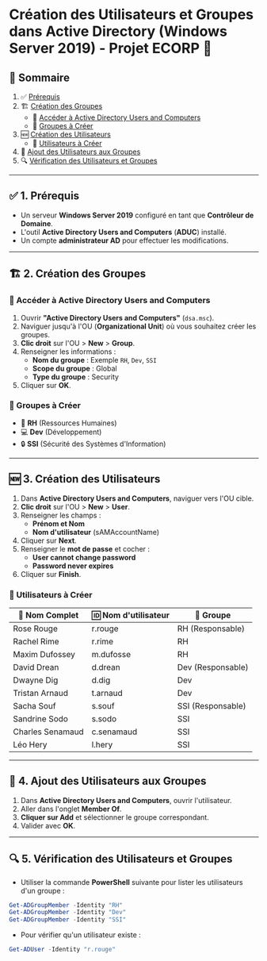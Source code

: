 # Création des Utilisateurs et Groupes dans Active Directory (Windows Server 2019) - Projet **ECORP** 🚀

## 📖 Sommaire
1. ✅ [Prérequis](#1-prerequis)
2. 🏗️ [Création des Groupes](#2-creation-des-groupes)
   - 🎯 [Accéder à Active Directory Users and Computers](#acceder-a-active-directory-users-and-computers)
   - 📂 [Groupes à Créer](#groupes-a-creer)
3. 🆕 [Création des Utilisateurs](#3-creation-des-utilisateurs)
   - 📜 [Utilisateurs à Créer](#utilisateurs-a-creer)
4. 🔗 [Ajout des Utilisateurs aux Groupes](#4-ajout-des-utilisateurs-aux-groupes)
5. 🔍 [Vérification des Utilisateurs et Groupes](#5-verification-des-utilisateurs-et-groupes)

---

## ✅ 1. Prérequis
- Un serveur **Windows Server 2019** configuré en tant que **Contrôleur de Domaine**.
- L'outil **Active Directory Users and Computers** (**ADUC**) installé.
- Un compte **administrateur AD** pour effectuer les modifications.

---

## 🏗️ 2. Création des Groupes
### 🎯 Accéder à Active Directory Users and Computers
1. Ouvrir **"Active Directory Users and Computers"** (`dsa.msc`).
2. Naviguer jusqu'à l'OU (**Organizational Unit**) où vous souhaitez créer les groupes.
3. **Clic droit** sur l'OU > **New** > **Group**.
4. Renseigner les informations :
   - **Nom du groupe** : Exemple `RH`, `Dev`, `SSI`
   - **Scope du groupe** : Global
   - **Type du groupe** : Security
5. Cliquer sur **OK**.

### 📂 Groupes à Créer
- 👥 **RH** (Ressources Humaines)
- 💻 **Dev** (Développement)
- 🔒 **SSI** (Sécurité des Systèmes d'Information)

---

## 🆕 3. Création des Utilisateurs
1. Dans **Active Directory Users and Computers**, naviguer vers l'OU cible.
2. **Clic droit** sur l'OU > **New** > **User**.
3. Renseigner les champs :
   - **Prénom et Nom**
   - **Nom d'utilisateur** (sAMAccountName)
4. Cliquer sur **Next**.
5. Renseigner le **mot de passe** et cocher :
   - **User cannot change password**
   - **Password never expires**
6. Cliquer sur **Finish**.

### 📜 Utilisateurs à Créer
| 👤 Nom Complet | 🆔 Nom d'utilisateur | 📌 Groupe |
|--------------|----------------|--------|
| Rose Rouge  | r.rouge        | RH (Responsable) |
| Rachel Rime | r.rime         | RH |
| Maxim Dufossey | m.dufosse   | RH |
| David Drean | d.drean        | Dev (Responsable) |
| Dwayne Dig  | d.dig          | Dev |
| Tristan Arnaud | t.arnaud    | Dev |
| Sacha Souf  | s.souf         | SSI (Responsable) |
| Sandrine Sodo | s.sodo       | SSI |
| Charles Senamaud | c.senamaud| SSI |
| Léo Hery | l.hery            | SSI |

---

## 🔗 4. Ajout des Utilisateurs aux Groupes
1. Dans **Active Directory Users and Computers**, ouvrir l'utilisateur.
2. Aller dans l'onglet **Member Of**.
3. **Cliquer sur Add** et sélectionner le groupe correspondant.
4. Valider avec **OK**.

---

## 🔍 5. Vérification des Utilisateurs et Groupes
- Utiliser la commande **PowerShell** suivante pour lister les utilisateurs d'un groupe :

```powershell
Get-ADGroupMember -Identity "RH"
Get-ADGroupMember -Identity "Dev"
Get-ADGroupMember -Identity "SSI"
```

- Pour vérifier qu'un utilisateur existe :

```powershell
Get-ADUser -Identity "r.rouge"
```



